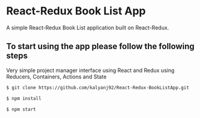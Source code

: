 # React-Redux Book List App
A simple React-Redux Book List application built on React-Redux.

## To start using the app please follow the following steps
Very simple project manager interface using React and Redux using Reducers, Containers, Actions and State

```sh
$ git clone https://github.com/kalyanj92/React-Redux-BookListApp.git
```

```sh
$ npm install
```

```sh
$ npm start
